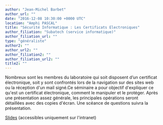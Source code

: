 ```yaml
---
author: "Jean-Michel Barbet"
author_url: ""
date: "2016-12-08 10:30:00 +0000 UTC"
location: "Amphi PASCAL"
title: "Sécurité Informatique : Les Certificats Electroniques"
author_filiation: "Subatech (service informatique)"
author_filiation_url: ""
type: "généraliste"
author2: ""
author_url2: ""
author_filiation2: ""
author_filiation_url2: ""
title2: ""
---
```

Nombreux sont les membres du laboratoire qui soit disposent d’un certificat électronique, soit y sont confrontés lors de la navigation sur des sites web ou la réception d'un mail signé.Ce séminaire a pour objectif d'expliquer ce qu'est un certificat électronique, comment le manipuler et le protéger. Après une présentation assez générale, les principales opérations seront détaillées avec des copies d'écran. Une scéance de questions suivra la présentation.

[Slides](http://intranet-subatech.in2p3.fr/cpsi/presentations/CPSI-Certificats-2016.pdf) (accessibles uniquement sur l'intranet)
